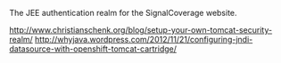 The JEE authentication realm for the SignalCoverage website.

http://www.christianschenk.org/blog/setup-your-own-tomcat-security-realm/
http://whyjava.wordpress.com/2012/11/21/configuring-jndi-datasource-with-openshift-tomcat-cartridge/
